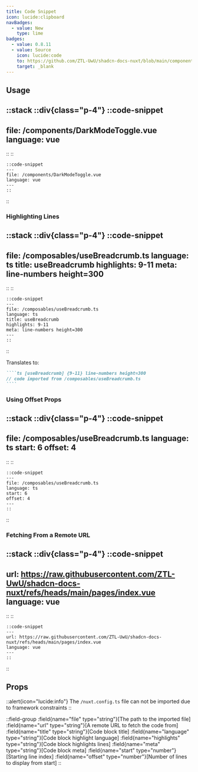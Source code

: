 ```yaml
---
title: Code Snippet
icon: lucide:clipboard
navBadges:
  - value: New
    type: lime
badges:
  - value: 0.8.11
  - value: Source
    icon: lucide:code
    to: https://github.com/ZTL-UwU/shadcn-docs-nuxt/blob/main/components/content/CodeSnippet.vue
    target: _blank
---
```


## Usage

::stack
::div{class="p-4"}
  ::code-snippet
  ---
  file: /components/DarkModeToggle.vue
  language: vue
  ---
  ::
::
```mdc
::code-snippet
---
file: /components/DarkModeToggle.vue
language: vue
---
::
```
::

### Highlighting Lines

::stack
::div{class="p-4"}
  ::code-snippet
  ---
  file: /composables/useBreadcrumb.ts
  language: ts
  title: useBreadcrumb
  highlights: 9-11
  meta: line-numbers height=300
  ---
  ::
::
```mdc
::code-snippet
---
file: /composables/useBreadcrumb.ts
language: ts
title: useBreadcrumb
highlights: 9-11
meta: line-numbers height=300
---
::
```
::

Translates to:

`````md
````ts [useBreadcrumb] {9-11} line-numbers height=300
// code imported from /composables/useBreadcrumb.ts
````
`````

### Using Offset Props

::stack
::div{class="p-4"}
  ::code-snippet
  ---
  file: /composables/useBreadcrumb.ts
  language: ts
  start: 6
  offset: 4
  ---
  ::
::
```mdc
::code-snippet
---
file: /composables/useBreadcrumb.ts
language: ts
start: 6
offset: 4
---
::
```
::

### Fetching From a Remote URL

::stack
::div{class="p-4"}
  ::code-snippet
  ---
  url: https://raw.githubusercontent.com/ZTL-UwU/shadcn-docs-nuxt/refs/heads/main/pages/index.vue
  language: vue
  ---
  ::
::
```mdc
::code-snippet
---
url: https://raw.githubusercontent.com/ZTL-UwU/shadcn-docs-nuxt/refs/heads/main/pages/index.vue
language: vue
---
::
```
::

## Props

::alert{icon="lucide:info"}
The `/nuxt.config.ts` file can not be imported due to framework constraints
::

::field-group
  :field{name="file" type="string"}[The path to the imported file]
  :field{name="url" type="string"}[A remote URL to fetch the code from]
  :field{name="title" type="string"}[Code block title]
  :field{name="language" type="string"}[Code block highlight language]
  :field{name="highlights" type="string"}[Code block highlights lines]
  :field{name="meta" type="string"}[Code block meta]
  :field{name="start" type="number"}[Starting line index]
  :field{name="offset" type="number"}[Number of lines to display from start]
::
